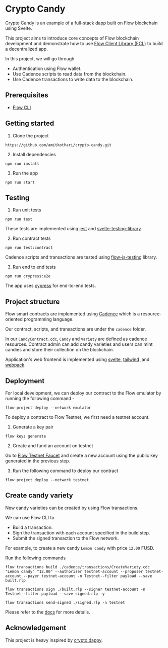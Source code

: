 # Crypto Candy

Crypto Candy is an example of a full-stack dapp built on Flow blockchain using Svelte.

This project aims to introduce core concepts of Flow blockchain development and demonstrate how to use [Flow Client Library (FCL)](https://github.com/onflow/fcl-js) to build a decentralized app.

In this project, we will go through

- Authentication using Flow wallet.
- Use Cadence scripts to read data from the blockchain.
- Use Cadence transactions to write data to the blockchain.

## Prerequisites

- [Flow CLI](https://docs.onflow.org/flow-cli/)

## Getting started

1. Clone the project

```
https://github.com/amitkothari/crypto-candy.git
```

2. Install dependencies

```
npm run install
```

3. Run the app

```
npm run start
```

## Testing

1. Run unit tests

```
npm run test
```

These tests are implemented using [jest](https://github.com/facebook/jest) and [svelte-testing-library](https://github.com/testing-library/svelte-testing-library).

2. Run contract tests

```
npm run test:contract
```

Cadence scripts and transactions are tested using [flow-js-testing](https://github.com/onflow/flow-js-testing) library.

3. Run end to end tests

```
npm run crypress:e2e
```

The app uses [cypress](https://github.com/cypress-io/cypress) for end-to-end tests.

## Project structure

Flow smart contracts are implemented using [Cadence](https://docs.onflow.org/cadence/) which is a resource-oriented programming language.

Our contract, scripts, and transactions are under the `cadence` folder.

In our `CandyContract.cdc`, `Candy` and `Variety` are defined as cadence resources. Contract admin can add candy varieties and users can mint candies and store their collection on the blockchain.

Application's web frontend is implemented using [svelte](https://github.com/sveltejs/svelte), [tailwind](https://github.com/tailwindlabs/tailwindcss) ,and [webpack](https://github.com/webpack/webpack).

## Deployment

For local development, we can deploy our contract to the Flow emulator by running the following command -

```
flow project deploy --network emulator
```

To deploy a contract to Flow Testnet, we first need a testnet account.

1.  Generate a key pair

```
flow keys generate
```

2. Create and fund an account on testnet

Go to [Flow Testnet Faucet](https://testnet-faucet.onflow.org) and create a new account using the public key generated in the previous step.

3. Run the following command to deploy our contract

```
flow project deploy --network testnet
```

## Create candy variety

New candy varieties can be created by using Flow transactions.

We can use Flow CLI to

- Build a transaction.
- Sign the transaction with each account specified in the build step.
- Submit the signed transaction to the Flow network.

For example, to create a new candy `Lemon candy` with price `12.00` FUSD.

Run the following commands

```
flow transactions build ./cadence/transactions/CreateVariety.cdc "Lemon candy" "12.00" --authorizer testnet-account --proposer testnet-account --payer testnet-account -n Testnet--filter payload --save built.rlp
```

```
flow transactions sign ./built.rlp --signer testnet-account -n Testnet--filter payload --save signed.rlp -y
```

```
flow transactions send-signed ./signed.rlp -n testnet
```

Please refer to the [docs](https://docs.onflow.org/flow-cli/build-transactions/) for more details.

## Acknowledgement

This project is heavy inspired by [crypto dappy](https://github.com/bebner/crypto-dappy).
